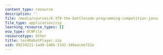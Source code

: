 ```yaml
---
content_type: resource
description: ''
file: /media/courses/6-370-the-battlecode-programming-competition-january-iap-2013/892342211ad8146b31d3340aacee731e_lec4RobotPlayer.zip
file_type: application/zip
learning_resource_types: []
ocw_type: OCWFile
resourcetype: Other
title: lec4RobotPlayer.zip
uid: 89234221-1ad8-146b-31d3-340aacee731e
---
```

